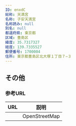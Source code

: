 ```yaml
---
ID: enxdC
総称: 天満宮
名称: 子安天満宮
名称読み: null
別名: null
都道府県: 東京都
区域: 豊島区
緯度: 35.7317327
経度: 139.7335527
郵便番号: 1700004
住所: 東京都豊島区北大塚１丁目７−３
---
```


## その他

### 参考URL

| URL | 説明          |
| --- | ------------- |
|     | OpenStreetMap |
